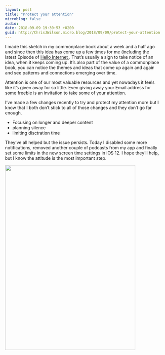 ```yaml
---
layout: post
title: "Protect your attention"
microblog: false
audio: 
date: 2018-09-09 19:30:53 +0200
guid: http://ChrisJWilson.micro.blog/2018/09/09/protect-your-attention.html
---
```

I made this sketch in my commonplace book about a week and a half ago and since then this idea has come up a few times for me (including the latest Episode of [Hello Internet ](http://www.hellointernet.fm/podcast/108). That’s usually a sign to take notice of an idea, when it keeps coming up. It’s also part of the value of a commonplace book, you can notice the themes and ideas that come up again and again and see patterns and connections emerging over time. 

Attention is one of our most valuable resources and yet nowadays it feels like it’s given away for so little. Even giving away your Email address for some freebie is an invitation to take some of your attention. 

I’ve made a few changes recently to try and protect my attention more but I know that I both don’t stick to all of those changes and they don’t go far enough. 

- Focusing on longer and deeper content
- planning silence 
- limiting disctration time

They’ve all helped but the issue persists. Today I disabled some more notifications, removed another couple of podcasts from my app and finally set some limits in the new screen time settings in iOS 12. I hope they’ll help, but I know the attitude is the most important step. 

<img src="http://chrisjwilson.me/uploads/2018/7d8b339f1d.jpg" width="421" height="600" />
